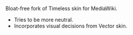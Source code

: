 Bloat-free fork of Timeless skin for MediaWiki.

- Tries to be more neutral.
- Incorporates visual decisions from Vector skin.